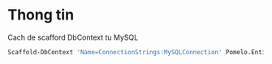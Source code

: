 ﻿# Thong tin 
Cach de scafford DbContext tu MySQL
```bash
Scaffold-DbContext 'Name=ConnectionStrings:MySQLConnection' Pomelo.EntityFrameworkCore.MySql -ContextDir Data -OutputDir Models -force
```